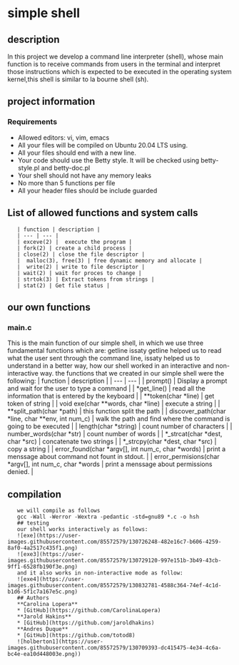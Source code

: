 # simple shell
## description
In this project we develop a command line interpreter (shell), whose main function is to receive commands from users in the terminal and interpret those instructions which is expected to be executed in the operating system kernel,this shell is similar to la bourne shell (sh).
## project information
### Requirements
 * Allowed editors: vi, vim, emacs
 * All your files will be compiled on Ubuntu 20.04 LTS using.
 * All your files should end with a new line.
 * Your code should use the Betty style. It will be checked using betty-style.pl and betty-doc.pl
 * Your shell should not have any memory leaks
 * No more than 5 functions per file
 * All your header files should be include guarded
 ## List of allowed functions and system calls
       | function | description |
       | --- | --- |
       | exceve(2) |  execute the program |
       | fork(2) | create a child process |
       | close(2) | close the file descriptor |
       |  malloc(3), free(3) | free dynamic memory and allocate |
       |  write(2) | write to file descriptor |
       | wait(2) | wait for proces to change |
       | strtok(3) | Extract tokens from strings |
       | stat(2) | Get file status |
 ## our own functions
 ### main.c
 This is the main function of our simple shell, in which we use three fundamental functions which are: getline issaty
 getline helped us to read what the user sent through the command line, issaty helped us to understand in a better way, how our shell
 worked in an interactive and non-interactive way.
       the functions that we created in our simple shell were the following:
       | function | description |
       | --- | --- |
       | prompt() | Display a prompt and wait for the user to type a command |
       | *get_line() | read all the information that is entered by the keyboard |
       | **token(char *line) | get token of string |
       | void exe(char **words, char *line) | execute a string |
       | **split_path(char *path) | this function split the path  |
       | discover_path(char *line, char **env, int num_c) | walk the path and find where the command is going to be executed |
       | length(char *string) | count number of characters |
       | number_words(char *str) | count number of words |
       | *_strcat(char *dest, char *src) | concatenate two strings |
       | *_strcpy(char *dest, char *src) | copy a string |
       | error_found(char *argv[], int num_c, char *words) | print a menssage about command not fount in stdout. |
       | error_permisions(char *argv[], int num_c, char *words | print a menssage about permissions denied. |
 ## compilation
       we will compile as follows
       gcc -Wall -Werror -Wextra -pedantic -std=gnu89 *.c -o hsh
       ## testing
       our shell works interactively as follows:
       ![exe](https://user-images.githubusercontent.com/85572579/130726248-482e16c7-b606-4259-8af0-4a2517c435f1.png)
       ![exe3](https://user-images.githubusercontent.com/85572579/130729120-997e151b-3b49-43cb-9ff1-6528fb190f3e.png)
       and it also works in non-interactive mode as follow:
       ![exe4](https://user-images.githubusercontent.com/85572579/130832781-4588c364-74ef-4c1d-b1d6-5f1c7a167e5c.png)
       ## Authors
       **Carolina Lopera**
       * [GitHub](https://github.com/CarolinaLopera)
       **Jarold Hakins**
       * [GitHub](https://github.com/jaroldhakins)
       **Andres Duque**
       * [GitHub](https://github.com/totod8)
       ![holberton1](https://user-images.githubusercontent.com/85572579/130709393-dc415475-4e34-4c6a-bc4e-ea10d448003e.png))